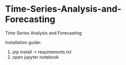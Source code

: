 # Time-Series-Analysis-and-Forecasting
Time Series Analysis and Forecasting

Installation guide:
1. pip install -r requirements.txt
2. open jupyter notebook

